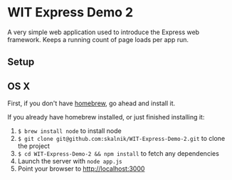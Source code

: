WIT Express Demo 2
==================

A very simple web application used to introduce the Express web framework. Keeps
a running count of page loads per app run.

Setup
-----

## OS X

First, if you don't have [homebrew](http://mxcl.github.com/homebrew/), go ahead and install it.

If you already have homebrew installed, or just finished installing it:

1. `$ brew install node` to install node
2. `$ git clone git@github.com:skalnik/WIT-Express-Demo-2.git` to clone the project
3. `$ cd WIT-Express-Demo-2 && npm install` to fetch any dependencies
4. Launch the server with `node app.js`
5. Point your browser to [http://localhost:3000](http://localhost:3000)
